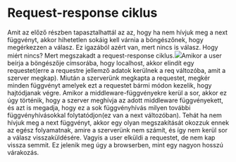 # Request-response ciklus

Amit az előző részben tapasztalhattál az az, hogy ha nem hívjuk meg a next függvényt, akkor hihetetlen sokáig kell várnia a böngészőnek, hogy megérkezzen a válasz. Ez igazából azért van, mert nincs is válasz. Hogy miért nincs? Mert megszakadt a request-response ciklus.![](https://cdn-images-1.medium.com/max/1200/0*bYF8loGdnpHklSKS.gif)Amikor a user beírja a böngészője címsorába, hogy localhost, akkor elindít egy requestet\(erre a requestre jellemző adatok kerülnek a req változóba, amit a szerver megkap\). Miután a szerverünk megkapta a requestet, megkér minden függvényt amelyek ezt a requestet bármi módon kezelik, hogy hajtódjanak végre. Amikor a middleware-függvényekre kerül a sor, akkor ez úgy történik, hogy a szerver meghívja az adott middleware függvényekett, és azt is megadja, hogy ez a sok függvényhívás milyen további függvényhívásokkal folytatódjon\(ez van a next változóban\). Tehát ha nem hívjuk meg a next függvényt, akkor egy olyan megszakítását okozzuk ennek az egész folyamatnak, amire a szerverünk nem számít, és így nem kerül sor a válasz visszaküldésére. Vagyis a user elküldi a requestet, de nem kap vissza semmit. Ez jelenik meg úgy a browserben, mint egy nagyon hosszú várakozás.

